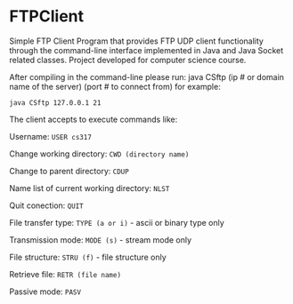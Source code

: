 # FTPClient
Simple FTP Client Program that provides FTP UDP client functionality through the command-line interface implemented in 
Java and Java Socket related classes. Project developed for computer science course.

After compiling in the command-line please run:  java CSftp (ip # or domain name of the server) (port # to connect from) 
for example:

```java CSftp 127.0.0.1 21```

The client accepts to execute commands like:

Username: ```USER cs317```

Change working directory: ```CWD (directory name)```

Change to parent directory: ```CDUP```

Name list of current working directory: ```NLST```

Quit conection: ```QUIT```

File transfer type: ```TYPE (a or i)``` - ascii or binary type only

Transmission mode: ```MODE (s)``` - stream mode only

File structure: ```STRU (f)``` - file structure only

Retrieve file: ```RETR (file name)```

Passive mode: ```PASV```



